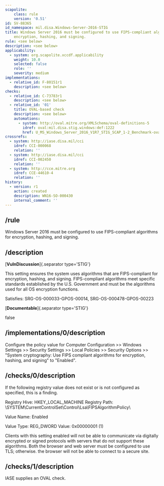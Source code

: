 ```yaml
---
scapolite:
    class: rule
    version: '0.51'
id: SV-88365
id_namespace: mil.disa.Windows-Server-2016-STIG
title: Windows Server 2016 must be configured to use FIPS-compliant algorithms for
    encryption, hashing, and signing.
rule: <see below>
description: <see below>
applicability:
  - system: org.scapolite.xccdf.applicability
    weight: 10.0
    selected: false
    role: ''
    severity: medium
implementations:
  - relative_id: F-80151r1
    description: <see below>
checks:
  - relative_id: C-73783r1
    description: <see below>
  - relative_id: '01'
    title: OVAL-based check
    description: <see below>
    automations:
      - system: http://oval.mitre.org/XMLSchema/oval-definitions-5
        idref: oval:mil.disa.stig.windows:def:1222
        href: U_MS_Windows_Server_2016_V1R7_STIG_SCAP_1-2_Benchmark-oval.xml
crossrefs:
  - system: http://iase.disa.mil/cci
    idref: CCI-000068
    relation: ''
  - system: http://iase.disa.mil/cci
    idref: CCI-002450
    relation: ''
  - system: http://cce.mitre.org
    idref: CCE-44610-4
    relation: ''
history:
  - version: r1
    action: created
    description: WN16-SO-000430
    internal_comment: ''
---
```



## /rule

Windows Server 2016 must be configured to use FIPS-compliant algorithms for encryption, hashing, and signing.

## /description

[**VulnDiscussion**]{.separator type='STIG'}

This setting ensures the system uses algorithms that are FIPS-compliant for encryption, hashing, and signing. FIPS-compliant algorithms meet specific standards established by the U.S. Government and must be the algorithms used for all OS encryption functions.

Satisfies: SRG-OS-000033-GPOS-00014, SRG-OS-000478-GPOS-00223

[**Documentable**]{.separator type='STIG'}

false

## /implementations/0/description

Configure the policy value for Computer Configuration >> Windows Settings >> Security Settings >> Local Policies >> Security Options >> "System cryptography: Use FIPS compliant algorithms for encryption, hashing, and signing" to "Enabled".

## /checks/0/description

If the following registry value does not exist or is not configured as specified, this is a finding.

Registry Hive: HKEY_LOCAL_MACHINE
Registry Path: \SYSTEM\CurrentControlSet\Control\Lsa\FIPSAlgorithmPolicy\

Value Name: Enabled

Value Type: REG_DWORD
Value: 0x00000001 (1)

Clients with this setting enabled will not be able to communicate via digitally encrypted or signed protocols with servers that do not support these algorithms. Both the browser and web server must be configured to use TLS; otherwise. the browser will not be able to connect to a secure site.

## /checks/1/description

IASE supplies an OVAL check.
